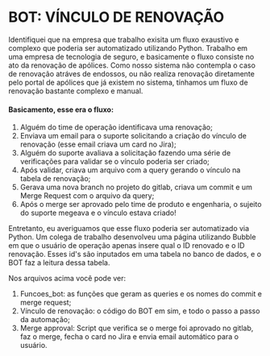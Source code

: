 # BOT: VÍNCULO DE RENOVAÇÃO

Identifiquei que na empresa que trabalho exisita um fluxo exaustivo e complexo que poderia ser automatizado utilizando Python.
Trabalho em uma empresa de tecnologia de seguro, e basicamente o fluxo consiste no ato da renovação de apólices. Como nosso sistema não contempla o caso de renovação atráves de endossos, ou não realiza renovação diretamente pelo portal de apólices que já existem no sistema, tínhamos um fluxo de renovação bastante complexo e manual.

#### Basicamento, esse era o fluxo:
1. Alguém do time de operação identificava uma renovação;
2. Enviava um email para o suporte solicitando a criação do vínculo de renovação (esse email criava um card no Jira);
3. Alguém do suporte avaliava a solicitação fazendo uma série de verificações para validar se o vínculo poderia ser criado;
4. Após validar, criava um arquivo com a query gerando o vínculo na tabela de renovação;
5. Gerava uma nova branch no projeto do gitlab, criava um commit e um Merge Request com o arquivo da query;
6. Após o merge ser aprovado pelo time de produto e engenharia, o sujeito do suporte megeava e o vínculo estava criado!

Entretanto, eu averiguamos que esse fluxo poderia ser automatizado via Python.
Um colega de trabalho desenvolveu uma página utilizando Bubble em que o usuário de operação apenas insere qual o ID renovado e o ID renovação. Esses id's são inputados em uma tabela no banco de dados, e o BOT faz a leitura dessa tabela.

Nos arquivos acima você pode ver:
1. Funcoes_bot: as funções que geram as queries e os nomes do commit e merge request;
2. Vínculo de renovação: o código do BOT em sim, e todo o passo a passo da automação;
3. Merge approval: Script que verifica se o merge foi aprovado no gitlab, faz o merge, fecha o card no Jira e envia email automático para o usuário.
